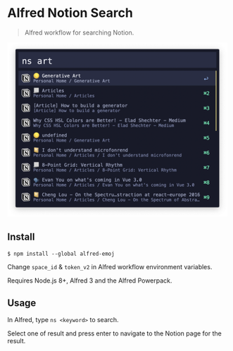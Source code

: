 # Alfred Notion Search

> Alfred workflow for searching Notion.

<img src="https://raw.githubusercontent.com/AnNOtis/alfred-notion-search/master/screenshot.png" width="500">


## Install

```
$ npm install --global alfred-emoj
```

Change `space_id` & `token_v2` in Alfred workflow environment variables.

Requires Node.js 8+, Alfred 3 and the Alfred Powerpack.

## Usage

In Alfred, type `ns <keyword>` to search.

Select one of result and press enter to navigate to the Notion page for the result.
